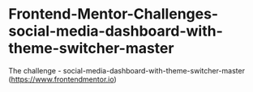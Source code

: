 # Frontend-Mentor-Challenges-social-media-dashboard-with-theme-switcher-master
 The challenge - social-media-dashboard-with-theme-switcher-master (https://www.frontendmentor.io)
